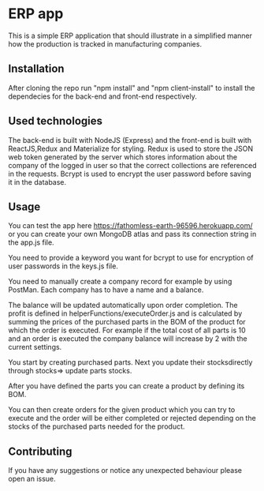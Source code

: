 # ERP app
This is a simple ERP application that should illustrate in a simplified manner how the production is tracked in manufacturing companies.

## Installation

After cloning the repo run "npm install" and "npm client-install" to install the dependecies for the back-end and front-end respectively.


## Used technologies

The back-end is built with NodeJS (Express) and the front-end is built with ReactJS,Redux and Materialize for styling. Redux is used to store the JSON web token generated by the server
which stores information about the company of the logged in user so that the correct collections are referenced in the requests. Bcrypt is used to encrypt the user password before saving
it in the database.

## Usage

You can test the app here https://fathomless-earth-96596.herokuapp.com/ or you can create your own MongoDB atlas and pass its connection string in the app.js file.

You need to provide a keyword you want for bcrypt to use for encryption of user passwords in the keys.js file.

You need to manually create a company record for example by using PostMan. Each company has to have a name and a balance.

The balance will be updated automatically upon order completion. The profit is defined in helperFunctions/executeOrder.js and is calculated by summing
the prices of the purchased parts in the BOM of the product for which the order is executed. For example if the total cost of all parts is 10 and an order is executed
the company balance will increase by 2 with the current settings.

You start by creating purchased parts. Next you update their stocksdirectly through stocks=> update parts stocks.

After you have defined the parts you can create a product by defining its BOM.

You can then create orders for the given product which you can try to execute and the order will be either completed or rejected depending on the stocks of the purchased parts needed for the product.



## Contributing
If you have any suggestions or notice any unexpected behaviour please open an issue.
